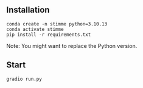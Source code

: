 

## Installation

```
conda create -n stimme python=3.10.13
conda activate stimme
pip install -r requirements.txt
```

Note: You might want to replace the Python version.

## Start

```
gradio run.py
```